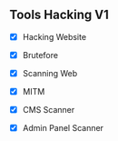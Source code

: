 ## Tools Hacking V1

  - [x] Hacking Website
  - [x] Brutefore
  - [x] Scanning Web
  - [x] MITM
  - [x] CMS Scanner
  - [x] Admin Panel Scanner


 
